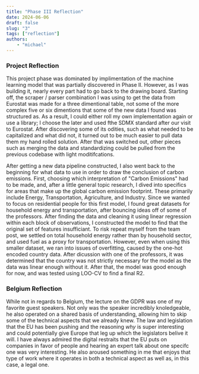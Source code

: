 ```yaml
---
title: "Phase III Reflection"
date: 2024-06-06
draft: false
slug: "3"
tags: ["reflection"]
authors:
    - "michael"
---
```


### Project Reflection

This project phase was dominated by implimentation of the machine learning model that was partially discovered in Phase II. However, as I was building it, nearly every part had to go back to the drawing board. Starting off, the scraper / parser combination I was using to get the data from Eurostat was made for a three dimentional table, not some of the more complex five or six dimentions that some of the new data I found was structured as. As a result, I could either roll my own implementation again or use a library; I choose the later and used fthe SDMX standard after our visit to Eurostat. After discovering some of its odities, such as what needed to be capitalized and what did not, it turned out to be much easier to pull data them my hand rolled solution. After that was switched out, other pieces such as merging the data and standardizing could be pulled from the previous codebase with light moditifcations.

After getting a new data pipeline constructed, I also went back to the beginning for what data to use in order to draw the conclusion of carbon emissions. First, choosing which interpretation of "Carbon Emissions" had to be made, and, after a little general topic research, I dived into specifics for areas that make up the global carbon emission footprint. These primarily include Energy, Transportation, Agriculture, and Industry. Since we wanted to focus on residential people for this first model, I found great datasets for household energy and transportation, after bouncing ideas off of some of the professors. After finding the data and cleaning it using linear regression within each block of observations, I constructed the model to find that the original set of features insufficiant. To risk repeat myself from the team post, we settled on total household energy rather than by household sector, and used fuel as a proxy for transportation. However, even when using this smaller dataset, we ran into issues of overfitting, caused by the one-hot encoded country data. After dicussion with one of the professors, it was determined that the country was not strictly necessary for the model as the data was linear enough without it. After that, the model was good enough for now, and was tested using LOO-CV to find a final R2.

### Belgium Reflection

While not in regards to Belgium, the lecture on the GDPR was one of my favorite guest speakers. Not only was the speaker incredibly knoledgeable, he also operated on a shared basis of understanding, allowing him to skip some of the technical aspects that we already knew. The law and legislation that the EU has been pushing and the reasoning _why_ is super interesting and could potentially give Europe that leg up which the legislators belive it will. I have always admired the digital restraits that the EU puts on companies in favor of people and hearing an expert talk about one specifc one was very interesting. He also aroused something in me that enjoys that type of work where it operates in both a technical aspect as well as, in this case, a legal one.
